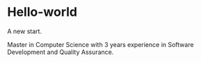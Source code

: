 # Hello-world
A new start.

Master in Computer Science with 3 years experience in Software Development and Quality Assurance.

